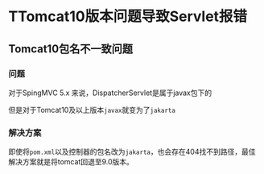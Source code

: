 # TTomcat10版本问题导致Servlet报错

## Tomcat10包名不一致问题

### 问题

对于SpingMVC 5.x 来说，DispatcherServlet是属于javax包下的

但是对于Tomcat10及以上版本`javax`就变为了`jakarta`

### 解决方案

即使将`pom.xml`以及控制器的包名改为`jakarta`，也会存在404找不到路径，最佳解决方案就是将tomcat回退至9.0版本。
